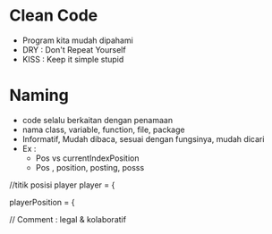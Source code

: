 # Clean Code 
- Program kita mudah dipahami
- DRY : Don't Repeat Yourself
- KISS : Keep it simple stupid

# Naming 
- code selalu berkaitan dengan penamaan
- nama class, variable, function, file, package
- Informatif, Mudah dibaca, sesuai dengan fungsinya, mudah dicari
- Ex :
  - Pos vs currentIndexPosition
  - Pos , position, posting, posss


//titik posisi player
player = {

playerPosition = { 

// Comment : legal & kolaboratif